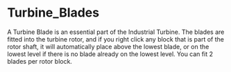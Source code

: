 # Turbine_Blades

A Turbine Blade is an essential part of the Industrial Turbine. The blades are fitted into the turbine rotor, and if you right click any block that is part of the rotor shaft, it will automatically place above the lowest blade, or on the lowest level if there is no blade already on the lowest level. You can fit 2 blades per rotor block.